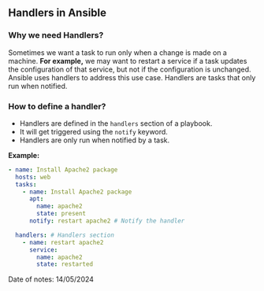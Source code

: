 ## Handlers in Ansible

### Why we need Handlers?
Sometimes we want a task to run only when a change is made on a machine. **For example,** we may want to restart a service if a task updates the configuration of that service, but not if the configuration is unchanged. Ansible uses handlers to address this use case. Handlers are tasks that only run when notified.

### How to define a handler?

- Handlers are defined in the `handlers` section of a playbook.
- It will get triggered using the `notify` keyword.
- Handlers are only run when notified by a task.

**Example:**

```yaml
- name: Install Apache2 package
  hosts: web
  tasks:
    - name: Install Apache2 package
      apt:
        name: apache2
        state: present
      notify: restart apache2 # Notify the handler

  handlers: # Handlers section
    - name: restart apache2
      service:
        name: apache2
        state: restarted
```

Date of notes: 14/05/2024